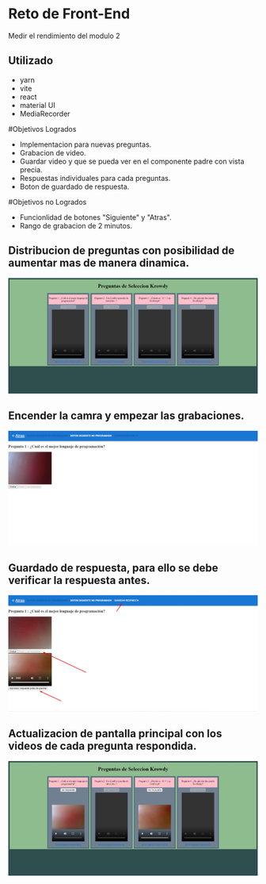 # Reto de Front-End

Medir el rendimiento del modulo 2

## Utilizado

- yarn
- vite
- react
- material UI
- MediaRecorder

#Objetivos Logrados

- Implementacion para nuevas preguntas.
- Grabacion de video.
- Guardar video y que se pueda ver en el componente padre con vista precia.
- Respuestas individuales para cada preguntas.
- Boton de guardado de respuesta.

#Objetivos no Logrados

- Funcionlidad de botones "Siguiente" y "Atras".
- Rango de grabacion de 2 minutos.

## Distribucion de preguntas con posibilidad de aumentar mas de manera dinamica.
![Image text](https://github.com/ErickABF/BecaKrowdy/blob/main/Modulo3/krowdy1.jpg)

## Encender la camra y empezar las grabaciones.
![Image text](https://github.com/ErickABF/BecaKrowdy/blob/main/Modulo3/krowdy2.jpg)

## Guardado de respuesta, para ello se debe verificar la respuesta antes.
![Image text](https://github.com/ErickABF/BecaKrowdy/blob/main/Modulo3/krowdy3.jpg)

## Actualizacion de pantalla principal con los videos de cada pregunta respondida.
![Image text](https://github.com/ErickABF/BecaKrowdy/blob/main/Modulo3/krowdy4.jpg)
